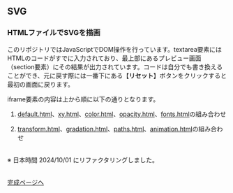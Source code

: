## SVG

### HTMLファイルでSVGを描画

このリポジトリではJavaScriptでDOM操作を行っています。textarea要素にはHTMLのコードがすでに入力されており、最上部にあるプレビュー画面（section要素）にその結果が出力されています。コードは自分でも書き換えることができ、元に戻す際には一番下にある【**リセット**】ボタンをクリックすると最初の画面に戻ります。

iframe要素の内容は上から順に以下の通りとなります。

1. [default.html](basic/default.html "basic/default.html")、[xy.html](basic/xy.html "basic/xy.html")、[color.html](basic/color.html "basic/color.html")、[opacity.html](basic/opacity.html "basic/opacity.html")、[fonts.html](basic/fonts.html "basic/fonts.html")の組み合わせ

1. [transform.html](advanced/transform.html "advanced/transform.html")、[gradation.html](advanced/gradation.html "advanced/gradation.html")、[paths.html](advanced/paths.html "advanced/paths.html")、[animation.html](advanced/animation.html "advanced/animation.html")の組み合わせ
<br><br>

※ 日本時間 2024/10/01 にリファクタリングしました。
<br><br>

[完成ページへ](https://yscyber.github.io/svg/ "https://yscyber.github.io/svg/")
